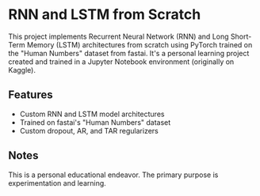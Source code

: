 # RNN and LSTM from Scratch

This project implements Recurrent Neural Network (RNN) and Long Short-Term Memory (LSTM) architectures from scratch using PyTorch trained on the "Human Numbers" dataset from fastai. It's a personal learning project created and trained in a Jupyter Notebook environment (originally on Kaggle).

## Features

* Custom RNN and LSTM model architectures
* Trained on fastai's "Human Numbers" dataset
* Custom dropout, AR, and TAR regularizers

## Notes

This is a personal educational endeavor. The primary purpose is experimentation and learning.
